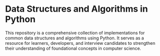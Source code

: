 # Data Structures and Algorithms in Python
This repository is a comprehensive collection of implementations for common data structures and algorithms using Python. It serves as a resource for learners, developers, and interview candidates to strengthen their understanding of foundational concepts in computer science.
